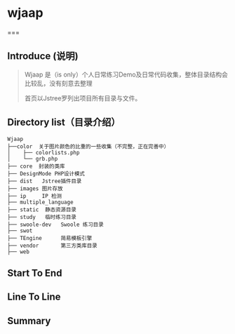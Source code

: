 # wjaap
===
## Introduce (说明)
> Wjaap 是（is only）个人日常练习Demo及日常代码收集，整体目录结构会比较乱，没有刻意去整理
> 
> 首页以Jstree罗列出项目所有目录与文件。

## Directory list（目录介绍）

	Wjaap
    ├──color  关于图片颜色的比重的一些收集（不完整，正在完善中）
    │    ├── colorlists.php  
    │    └── grb.php 
    ├── core  封装的类库
    ├── DesignMode PHP设计模式
    ├── dist   Jstree插件目录
    ├── images 图片存放 
    ├── ip 	   IP 检测
    ├── multiple_language   
    ├── static  静态资源目录
    ├── study   临时练习目录
    ├── swoole-dev   Swoole 练习目录
    ├── swot
    ├── TEngine	     简易模板引擎
    ├── vendor		 第三方类库目录
    ├── web


## Start To End
## Line To Line
## Summary


